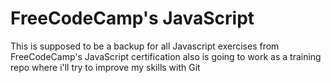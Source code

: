 # FreeCodeCamp's JavaScript 
This is supposed to be a backup for all Javascript exercises from FreeCodeCamp's JavaScript certification
also is going to work as a training repo where i'll try to improve my skills with Git

